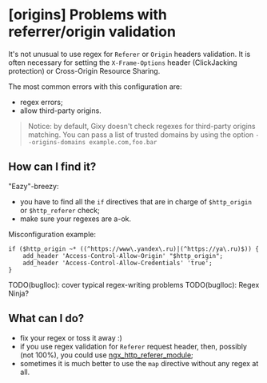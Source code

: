 # [origins] Problems with referrer/origin validation

It's not unusual to use regex for `Referer` or `Origin` headers validation.
It is often necessary for setting the `X-Frame-Options` header (ClickJacking protection) or Cross-Origin Resource Sharing.

The most common errors with this configuration are:
  - regex errors;
  - allow third-party origins.

 > Notice: by default, Gixy doesn't check regexes for third-party origins matching.
 > You can pass a list of trusted domains by using the option `--origins-domains example.com,foo.bar`

## How can I find it?
"Eazy"-breezy:
  - you have to find all the `if` directives that are in charge of `$http_origin` or `$http_referer` check;
  - make sure your regexes are a-ok.

Misconfiguration example:
```nginx
if ($http_origin ~* ((^https://www\.yandex\.ru)|(^https://ya\.ru)$)) {
	add_header 'Access-Control-Allow-Origin' "$http_origin";
	add_header 'Access-Control-Allow-Credentials' 'true';
}
```

TODO(buglloc): cover typical regex-writing problems
TODO(buglloc): Regex Ninja?

## What can I do?

  - fix your regex or toss it away :)
  - if you use regex validation for `Referer` request header, then, possibly (not 100%), you could use [ngx_http_referer_module](http://nginx.org/en/docs/http/ngx_http_referer_module.htmll);
  - sometimes it is much better to use the `map` directive without any regex at all.
